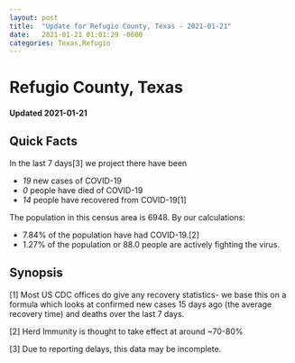 ```yaml
---
layout: post
title:  "Update for Refugio County, Texas - 2021-01-21"
date:   2021-01-21 01:01:29 -0600
categories: Texas,Refugio
---
```


# Refugio County, Texas
#### Updated 2021-01-21

## Quick Facts

In the last 7 days[3] we project there have been
- *19* new cases of COVID-19
- *0* people have died of COVID-19
- *14* people have recovered from COVID-19[1]

The population in this census area is 6948. By our calculations:
- 7.84% of the population have had COVID-19.[2]
- 1.27% of the population or 88.0 people are actively fighting the virus.

## Synopsis




[1] Most US CDC offices do give any recovery statistics- we base this on a formula which looks at confirmed new cases
15 days ago (the average recovery time) and deaths over the last 7 days.

[2] Herd Immunity is thought to take effect at around ~70-80%

[3] Due to reporting delays, this data may be incomplete.
 
    